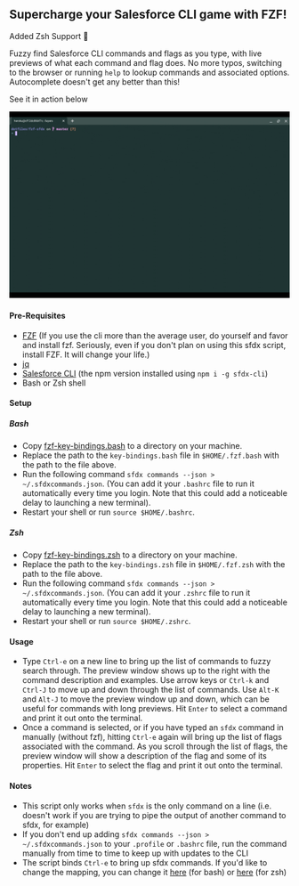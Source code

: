 ## Supercharge your Salesforce CLI game with FZF!

Added Zsh Support :confetti_ball:

Fuzzy find Salesforce CLI commands and flags as you type, with live previews of what each command and flag does. No more typos, switching to the browser or running `help` to lookup commands and associated options. Autocomplete doesn't get any better than this!

See it in action below

![](./assets/recording.gif)

#### Pre-Requisites

- [FZF](https://github.com/junegunn/fzf)
  (If you use the cli more than the average user, do yourself and favor and install fzf. Seriously, even if you don't plan
  on using this sfdx script, install FZF. It will change your life.)
- [jq](https://stedolan.github.io/jq/download/)
- [Salesforce CLI](https://developer.salesforce.com/tools/sfdxcli) (the npm version installed using `npm i -g sfdx-cli`)
- Bash or Zsh shell

#### Setup

##### Bash

- Copy [fzf-key-bindings.bash](./fzf-key-bindings.bash) to a directory on your machine.
- Replace the path to the `key-bindings.bash` file in `$HOME/.fzf.bash` with the path to the file above.
- Run the following command `sfdx commands --json > ~/.sfdxcommands.json`. (You can add it your `.bashrc`
  file to run it automatically every time you login. Note that this could add a noticeable delay to launching a new terminal).
- Restart your shell or run `source $HOME/.bashrc`.

##### Zsh

- Copy [fzf-key-bindings.zsh](./fzf-key-bindings.zsh) to a directory on your machine.
- Replace the path to the `key-bindings.zsh` file in `$HOME/.fzf.zsh` with the path to the file above.
- Run the following command `sfdx commands --json > ~/.sfdxcommands.json`. (You can add it your `.zshrc`
  file to run it automatically every time you login. Note that this could add a noticeable delay to launching a new terminal).
- Restart your shell or run `source $HOME/.zshrc`.

#### Usage

- Type `Ctrl-e` on a new line to bring up the list of commands to fuzzy search through. The preview window shows up to
  the right with the command description and examples. Use arrow keys or `Ctrl-k` and `Ctrl-J` to move up and down through the list of commands. Use `Alt-K` and `Alt-J` to move the preview window up and down, which can be useful for commands with long previews. Hit `Enter` to select a command and print it out onto the terminal.
- Once a command is selected, or if you have typed an `sfdx` command in manually (without fzf), hitting `Ctrl-e` again will bring
  up the list of flags associated with the command. As you scroll through the list of flags, the preview window will show a description of the flag and some of its properties. Hit `Enter` to select the flag and print it out onto the terminal.

#### Notes

- This script only works when `sfdx` is the only command on a line (i.e. doesn't work if you are trying to pipe the output of another command to sfdx, for example)
- If you don't end up adding `sfdx commands --json > ~/.sfdxcommands.json` to your `.profile` or `.bashrc` file, run the command manually from time to time to keep up with updates to the CLI
- The script binds `Ctrl-e` to bring up sfdx commands. If you'd like to change the mapping, you can change it [here](./fzf-key-bindings.bash#L130) (for bash) or [here](./fzf-key-bindings.zsh#L151) (for zsh)
